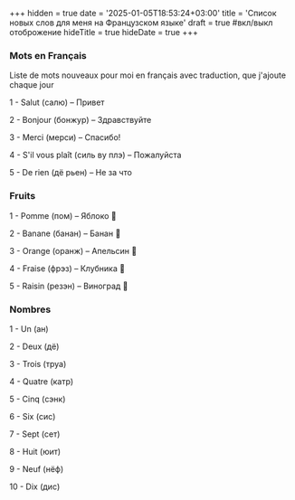+++
hidden = true
date = '2025-01-05T18:53:24+03:00'
title = 'Список новых слов для меня на Французском языке'
draft = true  #вкл/выкл отоброжение
hideTitle = true 
hideDate = true
+++

### Mots en Français

Liste de mots nouveaux pour moi en français avec traduction, que j'ajoute chaque jour

1 - Salut (салю) – Привет

2 - Bonjour (бонжур) – Здравствуйте

3 - Merci (мерси) – Спасибо!

4 - S'il vous plaît (силь ву плэ) – Пожалуйста

5 - De rien (дё рьен) – Не за что



### Fruits

1 - Pomme (пом) – Яблоко 🍎

2 - Banane (банан) – Банан 🍌

3 - Orange (оранж) – Апельсин 🍊

4 - Fraise (фрэз) – Клубника 🍓

5 - Raisin (резэн) – Виноград 🍇

### Nombres

1 - Un (ан)

2 - Deux (дё)

3 - Trois (труа)

4 - Quatre (катр)

5 - Cinq (сэнк)

6 - Six (сис)

7 - Sept (сет)

8 - Huit (юит)

9 - Neuf (нёф)

10 - Dix (дис)